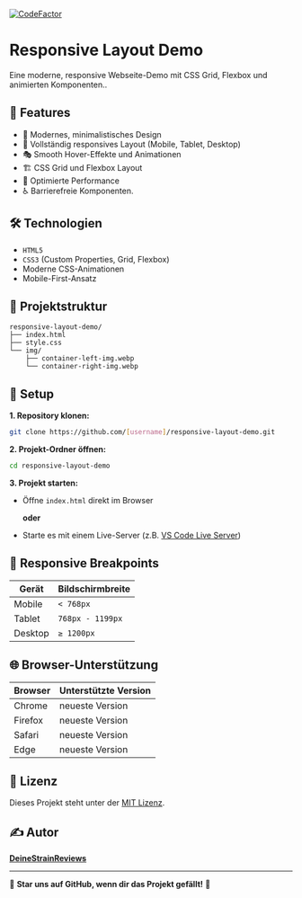 [![CodeFactor](https://www.codefactor.io/repository/github/deinestrainreviewsdev/tutorial/badge)](https://www.codefactor.io/repository/github/deinestrainreviewsdev/tutorial)

# Responsive Layout Demo

Eine moderne, responsive Webseite-Demo mit CSS Grid, Flexbox und animierten Komponenten..

## 🚀 Features

- 🎨 Modernes, minimalistisches Design
- 📱 Vollständig responsives Layout (Mobile, Tablet, Desktop)
- 🎭 Smooth Hover-Effekte und Animationen
- 🏗️ CSS Grid und Flexbox Layout
- 🎯 Optimierte Performance
- ♿ Barrierefreie Komponenten.

## 🛠️ Technologien

- `HTML5`
- `CSS3` (Custom Properties, Grid, Flexbox)
- Moderne CSS-Animationen
- Mobile-First-Ansatz

## 📂 Projektstruktur

```
responsive-layout-demo/
├── index.html
├── style.css
└── img/
    ├── container-left-img.webp
    └── container-right-img.webp
```

## 🔧 Setup

**1\. Repository klonen:**

```bash
git clone https://github.com/[username]/responsive-layout-demo.git
```

**2\. Projekt-Ordner öffnen:**

```bash
cd responsive-layout-demo
```

**3\. Projekt starten:**

- Öffne `index.html` direkt im Browser

  **oder**

- Starte es mit einem Live-Server (z.B. [VS Code Live Server](https://marketplace.visualstudio.com/items?itemName=ritwickdey.LiveServer))

## 📐 Responsive Breakpoints

| Gerät   | Bildschirmbreite |
| ------- | ---------------- |
| Mobile  | `< 768px`        |
| Tablet  | `768px - 1199px` |
| Desktop | `≥ 1200px`       |

## 🌐 Browser-Unterstützung

| Browser | Unterstützte Version |
| ------- | -------------------- |
| Chrome  | neueste Version      |
| Firefox | neueste Version      |
| Safari  | neueste Version      |
| Edge    | neueste Version      |

## 📜 Lizenz

Dieses Projekt steht unter der [MIT Lizenz](LICENSE).

## ✍️ Autor

[**DeineStrainReviews**](https://github.com/DeineStrainReviews)

---

🌟 **Star uns auf GitHub, wenn dir das Projekt gefällt!** 🌟
